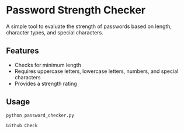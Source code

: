 # Password Strength Checker

A simple tool to evaluate the strength of passwords based on length, character types, and special characters.

## Features

- Checks for minimum length
- Requires uppercase letters, lowercase letters, numbers, and special characters
- Provides a strength rating

## Usage

```sh
python password_checker.py

Github Check
